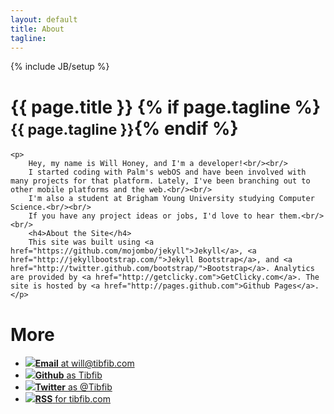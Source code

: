 ```yaml
---
layout: default
title: About
tagline: 
---
```

{% include JB/setup %}

<div class="row">

<div class="span8">
	<div class="page-header">
	  <h1>{{ page.title }} {% if page.tagline %} <small>{{ page.tagline }}</small>{% endif %}</h1>
	</div>

	<p>
		Hey, my name is Will Honey, and I'm a developer!<br/><br/> 
		I started coding with Palm's webOS and have been involved with many projects for that platform. Lately, I've been branching out to other mobile platforms and the web.<br/><br/>
		I'm also a student at Brigham Young University studying Computer Science.<br/><br/>
		If you have any project ideas or jobs, I'd love to hear them.<br/><br/>
		<h4>About the Site</h4>
		This site was built using <a href="https://github.com/mojombo/jekyll">Jekyll</a>, <a href="http://jekyllbootstrap.com/">Jekyll Bootstrap</a>, and <a href="http://twitter.github.com/bootstrap/">Bootstrap</a>. Analytics are provided by <a href="http://getclicky.com">GetClicky.com</a>. The site is hosted by <a href="http://pages.github.com">Github Pages</a>.
	</p>
</div>

<div class="span4">
	<h1 class="muted">More</h1>
	<ul class="nav">
		<li>
			<a class="block" href="mailto:{{ site.author.email }}" target="_blank">
				<div class="well well-small">
					<img class="social-icon" src="{{ ASSET_PATH }}tibfib/images/email.png" /><span class="more-label"><strong>Email</strong> <span class="muted">at will@tibfib.com</span></span>
				</div>
			</a>
		</li>
		<li>
			<a class="block" href="http://github.com/{{ site.author.github }}" target="_blank">
				<div class="well well-small">
					<img class="social-icon" src="{{ ASSET_PATH }}tibfib/images/github.png" /><span class="more-label"><strong>Github</strong> <span class="muted">as Tibfib</span></span>
				</div>
			</a>
		</li>
		<li>
			<a class="block" href="http://twitter.com/{{ site.author.twitter }}" target="_blank" title="@{{ site.author.twitter }}">
				<div class="well well-small">
					<img class="social-icon" src="{{ ASSET_PATH }}tibfib/images/twitter.png" /><span class="more-label"><strong>Twitter</strong> <span class="muted">as @Tibfib</span></span>
				</div>
			</a>
		</li>
		<li>
			<a class="block" href="{{ BASE_PATH }}atom.xml" target="_blank">
				<div class="well well-small">
					<img class="social-icon" src="{{ ASSET_PATH }}tibfib/images/rss.png" /><span class="more-label"><strong>RSS</strong> <span class="muted">for tibfib.com</span></span>
				</div>
			</a>
		</li>
	</ul>	
</div>

</div>